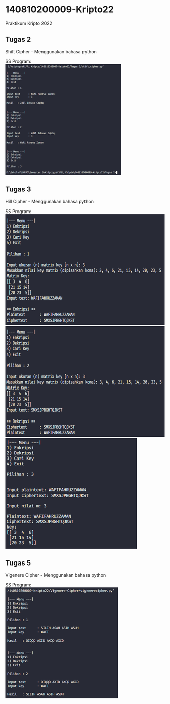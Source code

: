 # 140810200009-Kripto22
Praktikum Kripto 2022

## Tugas 2

Shift Cipher - Menggunakan bahasa python

SS Program:
<br />
<img src="Shift-Cipher/009_Wafi_SS_Hasil-Program.png" alt="SS" height="350">

## Tugas 3

Hill Cipher - Menggunakan bahasa python

SS Program:
<br />
<img src="Hill-Cipher/ss-enkripsi-hill.png" alt="SS" height="350">
<img src="Hill-Cipher/ss-dekripsi-hill.png" alt="SS" height="350">
<img src="Hill-Cipher/ss-cari-key-hill.png" alt="SS" height="350">

## Tugas 5

Vigenere Cipher - Menggunakan bahasa python

SS Program:
<br />
<img src="Vigenere-Cipher/ss-vigenere.png" alt="SS" height="350">